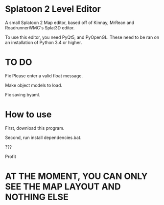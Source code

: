 # Splatoon 2 Level Editor
A small Splatoon 2 Map editor, based off of Kinnay, MrRean and RoadrunnerWMC's Splat3D editor.

To use this editor, you need PyQt5, and PyOpenGL. These need to be ran on an installation of Python 3.4 or higher.

# TO DO

Fix Please enter a valid float message.

Make object models to load.

Fix saving byaml.

# How to use
First, download this program. 

Second, run install dependencies.bat.

???

Profit

# AT THE MOMENT, YOU CAN ONLY SEE THE MAP LAYOUT AND NOTHING ELSE

